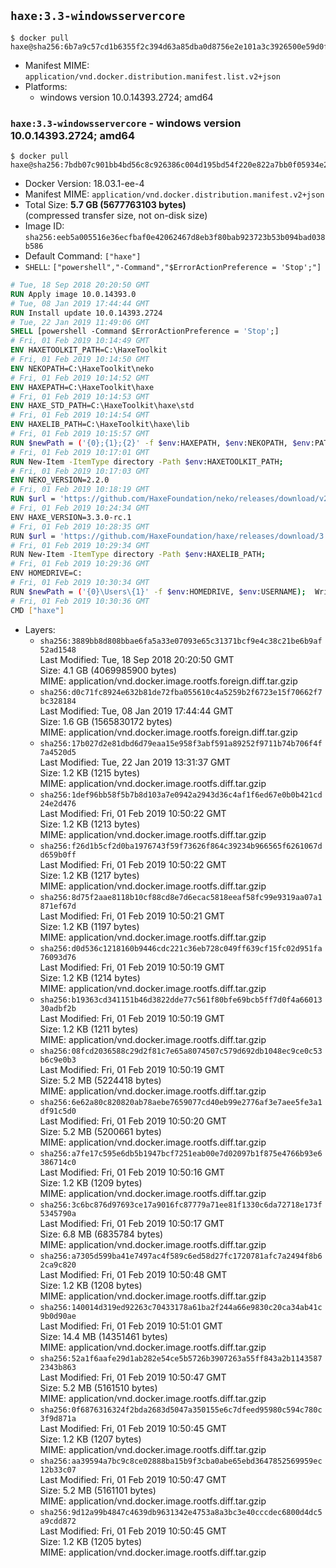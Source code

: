 ## `haxe:3.3-windowsservercore`

```console
$ docker pull haxe@sha256:6b7a9c57cd1b6355f2c394d63a85dba0d8756e2e101a3c3926500e59d0f584e9
```

-	Manifest MIME: `application/vnd.docker.distribution.manifest.list.v2+json`
-	Platforms:
	-	windows version 10.0.14393.2724; amd64

### `haxe:3.3-windowsservercore` - windows version 10.0.14393.2724; amd64

```console
$ docker pull haxe@sha256:7bdb07c901bb4bd56c8c926386c004d195bd54f220e822a7bb0f05934e27206b
```

-	Docker Version: 18.03.1-ee-4
-	Manifest MIME: `application/vnd.docker.distribution.manifest.v2+json`
-	Total Size: **5.7 GB (5677763103 bytes)**  
	(compressed transfer size, not on-disk size)
-	Image ID: `sha256:eeb5a005516e36ecfbaf0e42062467d8eb3f80bab923723b53b094bad038b586`
-	Default Command: `["haxe"]`
-	`SHELL`: `["powershell","-Command","$ErrorActionPreference = 'Stop';"]`

```dockerfile
# Tue, 18 Sep 2018 20:20:50 GMT
RUN Apply image 10.0.14393.0
# Tue, 08 Jan 2019 17:44:44 GMT
RUN Install update 10.0.14393.2724
# Tue, 22 Jan 2019 11:49:06 GMT
SHELL [powershell -Command $ErrorActionPreference = 'Stop';]
# Fri, 01 Feb 2019 10:14:49 GMT
ENV HAXETOOLKIT_PATH=C:\HaxeToolkit
# Fri, 01 Feb 2019 10:14:50 GMT
ENV NEKOPATH=C:\HaxeToolkit\neko
# Fri, 01 Feb 2019 10:14:52 GMT
ENV HAXEPATH=C:\HaxeToolkit\haxe
# Fri, 01 Feb 2019 10:14:53 GMT
ENV HAXE_STD_PATH=C:\HaxeToolkit\haxe\std
# Fri, 01 Feb 2019 10:14:54 GMT
ENV HAXELIB_PATH=C:\HaxeToolkit\haxe\lib
# Fri, 01 Feb 2019 10:15:57 GMT
RUN $newPath = ('{0};{1};{2}' -f $env:HAXEPATH, $env:NEKOPATH, $env:PATH); 	Write-Host ('Updating PATH: {0}' -f $newPath); 	[Environment]::SetEnvironmentVariable('PATH', $newPath, [EnvironmentVariableTarget]::Machine);
# Fri, 01 Feb 2019 10:17:01 GMT
RUN New-Item -ItemType directory -Path $env:HAXETOOLKIT_PATH;
# Fri, 01 Feb 2019 10:17:03 GMT
ENV NEKO_VERSION=2.2.0
# Fri, 01 Feb 2019 10:18:19 GMT
RUN $url = 'https://github.com/HaxeFoundation/neko/releases/download/v2-2-0/neko-2.2.0-win.zip'; 	Write-Host ('Downloading {0} ...' -f $url); 	[Net.ServicePointManager]::SecurityProtocol = [Net.SecurityProtocolType]::Tls12; 	Invoke-WebRequest -Uri $url -OutFile 'neko.zip'; 		Write-Host 'Verifying sha256 (93d7ca96698a6825f38ca8eea49e2e6b691c0849270174f6c1bd531290db8d69) ...'; 	if ((Get-FileHash neko.zip -Algorithm sha256).Hash -ne '93d7ca96698a6825f38ca8eea49e2e6b691c0849270174f6c1bd531290db8d69') { 		Write-Host 'FAILED!'; 		exit 1; 	}; 		Write-Host 'Expanding ...'; 	New-Item -ItemType directory -Path tmp; 	Expand-Archive -Path neko.zip -DestinationPath tmp; 	if (Test-Path tmp\neko.exe) { Move-Item tmp $env:NEKOPATH } 	else { Move-Item (Resolve-Path tmp\neko* | Select -ExpandProperty Path) $env:NEKOPATH }; 		Write-Host 'Removing ...'; 	Remove-Item -Path neko.zip, tmp -Force -Recurse -ErrorAction Ignore; 		Write-Host 'Verifying install ...'; 	Write-Host '  neko -version'; neko -version; 		Write-Host 'Complete.';
# Fri, 01 Feb 2019 10:24:34 GMT
ENV HAXE_VERSION=3.3.0-rc.1
# Fri, 01 Feb 2019 10:28:35 GMT
RUN $url = 'https://github.com/HaxeFoundation/haxe/releases/download/3.3.0-rc1/haxe-3.3.0-rc.1-win.zip'; 	Write-Host ('Downloading {0} ...' -f $url); 	[Net.ServicePointManager]::SecurityProtocol = [Net.SecurityProtocolType]::Tls12; 	Invoke-WebRequest -Uri $url -OutFile haxe.zip; 		Write-Host 'Verifying sha256 (fa51621132432328a47e5e0416ab3b9f2f734b217a2bc9b650826aae2f12c6f4) ...'; 	if ((Get-FileHash haxe.zip -Algorithm sha256).Hash -ne 'fa51621132432328a47e5e0416ab3b9f2f734b217a2bc9b650826aae2f12c6f4') { 		Write-Host 'FAILED!'; 		exit 1; 	}; 		Write-Host 'Expanding ...'; 	New-Item -ItemType directory -Path tmp; 	Expand-Archive -Path haxe.zip -DestinationPath tmp; 	if (Test-Path tmp\haxe.exe) { Move-Item tmp $env:HAXEPATH } 	else { Move-Item (Resolve-Path tmp\haxe* | Select -ExpandProperty Path) $env:HAXEPATH }; 		Write-Host 'Removing ...'; 	Remove-Item -Path haxe.zip, tmp -Force -Recurse -ErrorAction Ignore; 		Write-Host 'Verifying install ...'; 	Write-Host '  haxe -version'; haxe -version; 		Write-Host 'Complete.';
# Fri, 01 Feb 2019 10:29:34 GMT
RUN New-Item -ItemType directory -Path $env:HAXELIB_PATH;
# Fri, 01 Feb 2019 10:29:36 GMT
ENV HOMEDRIVE=C:
# Fri, 01 Feb 2019 10:30:34 GMT
RUN $newPath = ('{0}\Users\{1}' -f $env:HOMEDRIVE, $env:USERNAME); 	Write-Host ('Updating HOMEPATH: {0}' -f $newPath); 	[Environment]::SetEnvironmentVariable('HOMEPATH', $newPath, [EnvironmentVariableTarget]::Machine);
# Fri, 01 Feb 2019 10:30:36 GMT
CMD ["haxe"]
```

-	Layers:
	-	`sha256:3889bb8d808bbae6fa5a33e07093e65c31371bcf9e4c38c21be6b9af52ad1548`  
		Last Modified: Tue, 18 Sep 2018 20:20:50 GMT  
		Size: 4.1 GB (4069985900 bytes)  
		MIME: application/vnd.docker.image.rootfs.foreign.diff.tar.gzip
	-	`sha256:d0c71fc8924e632b81de72fba055610c4a5259b2f6723e15f70662f7bc328184`  
		Last Modified: Tue, 08 Jan 2019 17:44:44 GMT  
		Size: 1.6 GB (1565830172 bytes)  
		MIME: application/vnd.docker.image.rootfs.foreign.diff.tar.gzip
	-	`sha256:17b027d2e81dbd6d79eaa15e958f3abf591a89252f9711b74b706f4f7a4520d5`  
		Last Modified: Tue, 22 Jan 2019 13:31:37 GMT  
		Size: 1.2 KB (1215 bytes)  
		MIME: application/vnd.docker.image.rootfs.diff.tar.gzip
	-	`sha256:1def96bb58f5b7b8d103a7e0942a2943d36c4af1f6ed67e0b0b421cd24e2d476`  
		Last Modified: Fri, 01 Feb 2019 10:50:22 GMT  
		Size: 1.2 KB (1213 bytes)  
		MIME: application/vnd.docker.image.rootfs.diff.tar.gzip
	-	`sha256:f26d1b5cf2d0ba1976743f59f73626f864c39234b966565f6261067dd659b0ff`  
		Last Modified: Fri, 01 Feb 2019 10:50:22 GMT  
		Size: 1.2 KB (1217 bytes)  
		MIME: application/vnd.docker.image.rootfs.diff.tar.gzip
	-	`sha256:8d75f2aae8118b10cf88cd8e7d6ecac5818eeaf58fc99e9319aa07a1871ef67d`  
		Last Modified: Fri, 01 Feb 2019 10:50:21 GMT  
		Size: 1.2 KB (1197 bytes)  
		MIME: application/vnd.docker.image.rootfs.diff.tar.gzip
	-	`sha256:d0d536c1218160b9446cdc221c36eb728c049ff639cf15fc02d951fa76093d76`  
		Last Modified: Fri, 01 Feb 2019 10:50:19 GMT  
		Size: 1.2 KB (1214 bytes)  
		MIME: application/vnd.docker.image.rootfs.diff.tar.gzip
	-	`sha256:b19363cd341151b46d3822dde77c561f80bfe69bcb5ff7d0f4a6601330adbf2b`  
		Last Modified: Fri, 01 Feb 2019 10:50:19 GMT  
		Size: 1.2 KB (1211 bytes)  
		MIME: application/vnd.docker.image.rootfs.diff.tar.gzip
	-	`sha256:08fcd2036588c29d2f81c7e65a8074507c579d692db1048ec9ce0c53b6c9e0b3`  
		Last Modified: Fri, 01 Feb 2019 10:50:19 GMT  
		Size: 5.2 MB (5224418 bytes)  
		MIME: application/vnd.docker.image.rootfs.diff.tar.gzip
	-	`sha256:6e62a80c820820ab78aebe7659077cd40eb99e2776af3e7aee5fe3a1df91c5d0`  
		Last Modified: Fri, 01 Feb 2019 10:50:20 GMT  
		Size: 5.2 MB (5200661 bytes)  
		MIME: application/vnd.docker.image.rootfs.diff.tar.gzip
	-	`sha256:a7fe17c595e6db5b1947bcf7251eab00e7d02097b1f875e4766b93e6386714c0`  
		Last Modified: Fri, 01 Feb 2019 10:50:16 GMT  
		Size: 1.2 KB (1209 bytes)  
		MIME: application/vnd.docker.image.rootfs.diff.tar.gzip
	-	`sha256:3c6bc876d97693ce17a9016fc87779a71ee81f1330c6da72718e173f5345790a`  
		Last Modified: Fri, 01 Feb 2019 10:50:17 GMT  
		Size: 6.8 MB (6835784 bytes)  
		MIME: application/vnd.docker.image.rootfs.diff.tar.gzip
	-	`sha256:a7305d599ba41e7497ac4f589c6ed58d27fc1720781afc7a2494f8b62ca9c820`  
		Last Modified: Fri, 01 Feb 2019 10:50:48 GMT  
		Size: 1.2 KB (1208 bytes)  
		MIME: application/vnd.docker.image.rootfs.diff.tar.gzip
	-	`sha256:140014d319ed92263c70433178a61ba2f244a66e9830c20ca34ab41c9b0d90ae`  
		Last Modified: Fri, 01 Feb 2019 10:51:01 GMT  
		Size: 14.4 MB (14351461 bytes)  
		MIME: application/vnd.docker.image.rootfs.diff.tar.gzip
	-	`sha256:52a1f6aafe29d1ab282e54ce5b5726b3907263a55ff843a2b11435872343b863`  
		Last Modified: Fri, 01 Feb 2019 10:50:47 GMT  
		Size: 5.2 MB (5161510 bytes)  
		MIME: application/vnd.docker.image.rootfs.diff.tar.gzip
	-	`sha256:0f6876316324f2bda2683d5047a350155e6c7dfeed95980c594c780c3f9d871a`  
		Last Modified: Fri, 01 Feb 2019 10:50:45 GMT  
		Size: 1.2 KB (1207 bytes)  
		MIME: application/vnd.docker.image.rootfs.diff.tar.gzip
	-	`sha256:aa39594a7bc9c8ce02888ba15b9f3cba0abe65ebd3647852569959ec12b33c07`  
		Last Modified: Fri, 01 Feb 2019 10:50:47 GMT  
		Size: 5.2 MB (5161101 bytes)  
		MIME: application/vnd.docker.image.rootfs.diff.tar.gzip
	-	`sha256:9d12a99b4847c4639db9631342e4753a8a3bc3e40cccdec6800d4dc5a9cdd872`  
		Last Modified: Fri, 01 Feb 2019 10:50:45 GMT  
		Size: 1.2 KB (1205 bytes)  
		MIME: application/vnd.docker.image.rootfs.diff.tar.gzip
